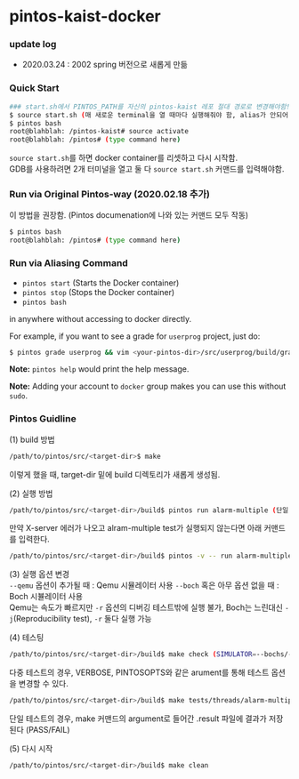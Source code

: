 # pintos-kaist-docker

### update log

- 2020.03.24 : 2002 spring 버전으로 새롭게 만듦

### Quick Start

```bash
### start.sh에서 PINTOS_PATH를 자신의 pintos-kaist 레포 절대 경로로 변경해야함!
$ source start.sh (매 새로운 terminal을 열 때마다 실행해줘야 함, alias가 안되어 있기 때문)
$ pintos bash
root@blahblah: /pintos-kaist# source activate
root@blahblah: /pintos# (type command here)
```

`source start.sh`를 하면 docker container를 리셋하고 다시 시작함.  
GDB를 사용하려면 2개 터미널을 열고 둘 다 `source start.sh` 커맨드를 입력해야함.

### Run via Original Pintos-way (2020.02.18 추가)

이 방법을 권장함. (Pintos documenation에 나와 있는 커맨드 모두 작동)

```bash
$ pintos bash
root@blahblah: /pintos# (type command here)
```

### Run via Aliasing Command

- `pintos start` (Starts the Docker container)
- `pintos stop` (Stops the Docker container)
- `pintos bash`

in anywhere without accessing to docker directly.

For example, if you want to see a grade for `userprog` project, just do:

```bash
$ pintos grade userprog && vim <your-pintos-dir>/src/userprog/build/grade
```

**Note:** `pintos help` would print the help message.

**Note:** Adding your account to `docker` group makes you can use this without
`sudo`.

### Pintos Guidline

(1) build 방법

```bash
/path/to/pintos/src/<target-dir>$ make
```

이렇게 했을 때, target-dir 밑에 build 디렉토리가 새롭게 생성됨.

(2) 실행 방법

```bash
/path/to/pintos/src/<target-dir>/build$ pintos run alarm-multiple (단일 테스트)
```

만약 X-server 에러가 나오고 alram-multiple test가 실행되지 않는다면 아래 커맨드를 입력한다.

```bash
/path/to/pintos/src/<target-dir>/build$ pintos -v -- run alarm-multiple
```

(3) 실행 옵션 변경  
`--qemu` 옵션이 추가될 때 : Qemu 시뮬레이터 사용
`--boch` 혹은 아무 옵션 없을 때 : Boch 시뷸레이터 사용  
Qemu는 속도가 빠르지만 `-r` 옵션의 디버깅 테스트밖에 실행 불가, Boch는 느린대신 `-j`(Reproducibility test), `-r` 둘다 실행 가능

(4) 테스팅

```bash
/path/to/pintos/src/<target-dir>/build$ make check (SIMULATOR=--bochs/--qemu, optional)
```

다중 테스트의 경우, VERBOSE, PINTOSOPTS와 같은 arument를 통해 테스트 옵션을 변경할 수 있다.

```bash
/path/to/pintos/src/<target-dir>/build$ make tests/threads/alarm-multiple.result (단일 테스트)
```

단일 테스트의 경우, make 커맨드의 argument로 들어간 .result 파일에 결과가 저장된다 (PASS/FAIL)

(5) 다시 시작

```bash
/path/to/pintos/src/<target-dir>/build$ make clean
```
